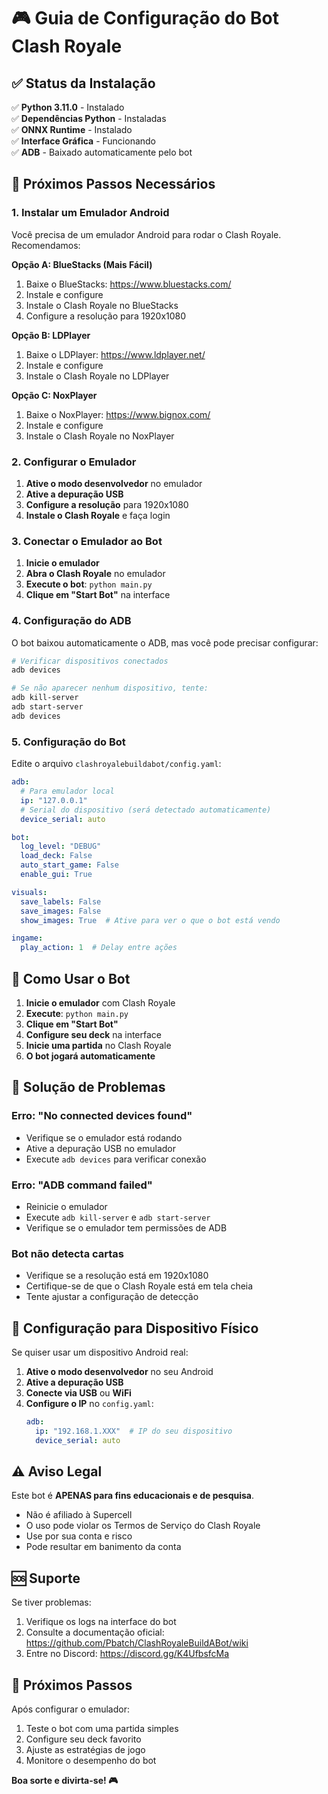 # 🎮 Guia de Configuração do Bot Clash Royale

## ✅ Status da Instalação

✅ **Python 3.11.0** - Instalado  
✅ **Dependências Python** - Instaladas  
✅ **ONNX Runtime** - Instalado  
✅ **Interface Gráfica** - Funcionando  
✅ **ADB** - Baixado automaticamente pelo bot  

## 🔧 Próximos Passos Necessários

### 1. Instalar um Emulador Android

Você precisa de um emulador Android para rodar o Clash Royale. Recomendamos:

**Opção A: BlueStacks (Mais Fácil)**
1. Baixe o BlueStacks: https://www.bluestacks.com/
2. Instale e configure
3. Instale o Clash Royale no BlueStacks
4. Configure a resolução para 1920x1080

**Opção B: LDPlayer**
1. Baixe o LDPlayer: https://www.ldplayer.net/
2. Instale e configure
3. Instale o Clash Royale no LDPlayer

**Opção C: NoxPlayer**
1. Baixe o NoxPlayer: https://www.bignox.com/
2. Instale e configure
3. Instale o Clash Royale no NoxPlayer

### 2. Configurar o Emulador

1. **Ative o modo desenvolvedor** no emulador
2. **Ative a depuração USB**
3. **Configure a resolução** para 1920x1080
4. **Instale o Clash Royale** e faça login

### 3. Conectar o Emulador ao Bot

1. **Inicie o emulador**
2. **Abra o Clash Royale** no emulador
3. **Execute o bot**: `python main.py`
4. **Clique em "Start Bot"** na interface

### 4. Configuração do ADB

O bot baixou automaticamente o ADB, mas você pode precisar configurar:

```bash
# Verificar dispositivos conectados
adb devices

# Se não aparecer nenhum dispositivo, tente:
adb kill-server
adb start-server
adb devices
```

### 5. Configuração do Bot

Edite o arquivo `clashroyalebuildabot/config.yaml`:

```yaml
adb:
  # Para emulador local
  ip: "127.0.0.1"
  # Serial do dispositivo (será detectado automaticamente)
  device_serial: auto

bot:
  log_level: "DEBUG"
  load_deck: False
  auto_start_game: False
  enable_gui: True

visuals:
  save_labels: False
  save_images: False
  show_images: True  # Ative para ver o que o bot está vendo

ingame:
  play_action: 1  # Delay entre ações
```

## 🎯 Como Usar o Bot

1. **Inicie o emulador** com Clash Royale
2. **Execute**: `python main.py`
3. **Clique em "Start Bot"**
4. **Configure seu deck** na interface
5. **Inicie uma partida** no Clash Royale
6. **O bot jogará automaticamente**

## 🔧 Solução de Problemas

### Erro: "No connected devices found"
- Verifique se o emulador está rodando
- Ative a depuração USB no emulador
- Execute `adb devices` para verificar conexão

### Erro: "ADB command failed"
- Reinicie o emulador
- Execute `adb kill-server` e `adb start-server`
- Verifique se o emulador tem permissões de ADB

### Bot não detecta cartas
- Verifique se a resolução está em 1920x1080
- Certifique-se de que o Clash Royale está em tela cheia
- Tente ajustar a configuração de detecção

## 📱 Configuração para Dispositivo Físico

Se quiser usar um dispositivo Android real:

1. **Ative o modo desenvolvedor** no seu Android
2. **Ative a depuração USB**
3. **Conecte via USB** ou **WiFi**
4. **Configure o IP** no `config.yaml`:
   ```yaml
   adb:
     ip: "192.168.1.XXX"  # IP do seu dispositivo
     device_serial: auto
   ```

## ⚠️ Aviso Legal

Este bot é **APENAS para fins educacionais e de pesquisa**. 
- Não é afiliado à Supercell
- O uso pode violar os Termos de Serviço do Clash Royale
- Use por sua conta e risco
- Pode resultar em banimento da conta

## 🆘 Suporte

Se tiver problemas:
1. Verifique os logs na interface do bot
2. Consulte a documentação oficial: https://github.com/Pbatch/ClashRoyaleBuildABot/wiki
3. Entre no Discord: https://discord.gg/K4UfbsfcMa

## 🎉 Próximos Passos

Após configurar o emulador:
1. Teste o bot com uma partida simples
2. Configure seu deck favorito
3. Ajuste as estratégias de jogo
4. Monitore o desempenho do bot

**Boa sorte e divirta-se! 🎮**
